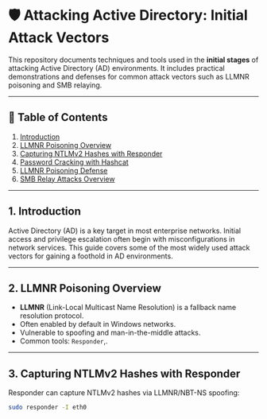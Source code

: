 # 🛡️ Attacking Active Directory: Initial Attack Vectors

This repository documents techniques and tools used in the **initial stages** of attacking Active Directory (AD) environments. It includes practical demonstrations and defenses for common attack vectors such as LLMNR poisoning and SMB relaying.

---

## 📌 Table of Contents
1. [Introduction](#1-introduction)  
2. [LLMNR Poisoning Overview](#2-llmnr-poisoning-overview)  
3. [Capturing NTLMv2 Hashes with Responder](#3-capturing-ntlmv2-hashes-with-responder)  
4. [Password Cracking with Hashcat](#4-password-cracking-with-hashcat)  
5. [LLMNR Poisoning Defense](#5-llmnr-poisoning-defense)  
6. [SMB Relay Attacks Overview](#6-smb-relay-attacks-overview)  

---

## 1. Introduction

Active Directory (AD) is a key target in most enterprise networks. Initial access and privilege escalation often begin with misconfigurations in network services. This guide covers some of the most widely used attack vectors for gaining a foothold in AD environments.

---

## 2. LLMNR Poisoning Overview

- **LLMNR** (Link-Local Multicast Name Resolution) is a fallback name resolution protocol.
- Often enabled by default in Windows networks.
- Vulnerable to spoofing and man-in-the-middle attacks.
- Common tools: `Responder`,.

---

## 3. Capturing NTLMv2 Hashes with Responder

Responder can capture NTLMv2 hashes via LLMNR/NBT-NS spoofing:

```bash
sudo responder -I eth0



